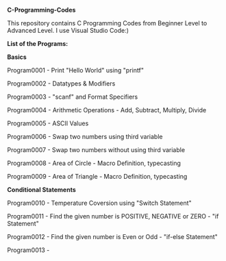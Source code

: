 **C-Programming-Codes**

This repository contains C Programming Codes from Beginner Level to Advanced Level. I use Visual Studio Code:)

**List of the Programs:**

**Basics**

Program0001 - Print "Hello World" using "printf"

Program0002 - Datatypes & Modifiers

Program0003 - "scanf" and Format Specifiers

Program0004 - Arithmetic Operations - Add, Subtract, Multiply, Divide

Program0005 - ASCII Values

Program0006 - Swap two numbers using third variable

Program0007 - Swap two numbers without using third variable

Program0008 - Area of Circle - Macro Definition, typecasting

Program0009 - Area of Triangle - Macro Definition, typecasting

**Conditional Statements**

Program0010 - Temperature Coversion using "Switch Statement"

Program0011 - Find the given number is POSITIVE, NEGATIVE or ZERO - "if Statement"

Program0012 - Find the given number is Even or Odd - "if-else Statement"

Program0013 - 

















